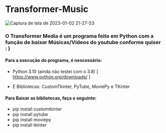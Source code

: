 # Transformer-Music

![Captura de tela de 2023-01-02 21-27-53](https://user-images.githubusercontent.com/26747693/210287660-f6b412c3-a6f0-4bfc-9c74-fa373adba633.png)

<h3> O Transformer Media é um programa feito em Python com a função de baixar Músicas/Vídeos do youtube conforme quiser : )</h3>

<h4> Para a execução do programa, é nescessário: </h4>

- Python 3.10 (ainda não testei com o 3.8) [ https://www.python.org/downloads/ ] 

- E Bibliotecas: CustomTkinter, PyTube, MoviePy e TKinter

<h4> Para Baixar as bibliotecas, faça o seguinte: </h4>

- pip install customtkinter
- pip install pytube
- pip install moviepy
- pip install tkinter
